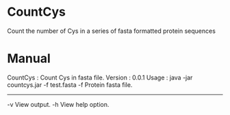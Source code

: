 # CountCys
Count the number of Cys in a series of fasta formatted protein sequences  

# Manual
CountCys   : Count Cys in fasta file.
Version : 0.0.1
Usage   : java -jar countcys.jar -f test.fasta
 -f  <str>    Protein fasta file.

---
 -v           View output.
 -h           View help option.


